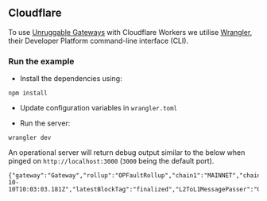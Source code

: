 ## Cloudflare

To use [Unruggable Gateways](https://github.com/unruggable-labs/unruggable-gateways) with Cloudflare Workers we utilise [Wrangler](https://developers.cloudflare.com/workers/wrangler/), their Developer Platform command-line interface (CLI).

### Run the example

- Install the dependencies using:

```
npm install
```

- Update configuration variables in `wrangler.toml`

- Run the server:

```
wrangler dev
```

An operational server will return debug output similar to the below when pinged on `http://localhost:3000` (`3000` being the default port).

```
{"gateway":"Gateway","rollup":"OPFaultRollup","chain1":"MAINNET","chain2":"OP","since":"2024-10-10T10:03:03.181Z","latestBlockTag":"finalized","L2ToL1MessagePasser":"0x4200000000000000000000000000000000000016","OptimismPortal":"0xbEb5Fc579115071764c7423A4f12eDde41f106Ed","GameFinder":"0x475a86934805ef2c52ef61a8fed644d4c9ac91d8","gameTypeBitMask":0,"minAgeSec":0,"commit":"2858","proofs":0,"cached":0}
```